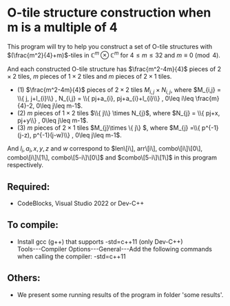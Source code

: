 # O-tile structure construction when m is a multiple of 4

This program will try to help you construct a set of O-tile structures with $(\frac{m^2}{4}+m)$-tiles in $\mathbb{C}^m \otimes \mathbb{C}^m$ for $4\leq m \leq 32$ and $m\equiv 0 \pmod 4$.

And each constructed O-tile structure has $\frac{m^2-4m}{4}$ pieces of $2\times 2$ tiles, $m$ pieces of $1\times 2$ tiles and $m$ pieces of $2\times 1$ tiles.

- (1)	$\frac{m^2-4m}{4}$ pieces of $2\times 2$ tiles $M_{i,j}\times N_{i,j}$, where $M_{i,j} = \\{ j, j+l_{i}\\} , N_{i,j} = \\{ pj+a_{i}, pj+a_{i}+l_{i}\\} , 0\leq i\leq \frac{m}{4}-2, 0\leq j\leq m-1$.
- (2) $m$ pieces of $1\times 2$ tiles $\\{ j\\} \times N_{j}$, where $N_{j} = \\{ pj+x, pj+y\\} , 0\leq j\leq m-1$.
- (3) $m$ pieces of $2\times 1$ tiles $M_{j}\times \\{ j\\} $, where $M_{j} =\\{ p^{-1}(j-z), p^{-1}(j-w)\\} , 0\leq j\leq m-1$.

And $l_{i}, a_{i}, x, y, z$ and $w$ correspond to $len\[i\], arr\[i\], combo\[i\]\[0\], combo\[i\]\[1\], combo\[5-i\]\[0\]$ and $combo\[5-i\]\[1\]$ in this program respectively.


## Required:
- CodeBlocks, Visual Studio 2022 or Dev-C++


## To compile:
* Install gcc (g++) that supports -std=c++11 (only Dev-C++)  
Tools---Compiler Options---General---Add the following commands when calling the compiler: -std=c++11    


## Others:
- We present some running results of the program in folder 'some results'. 
